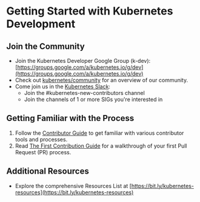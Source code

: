 # Getting Started with Kubernetes Development

## Join the Community

- Join the Kubernetes Developer Google Group (k-dev): [https://groups.google.com/a/kubernetes.io/g/dev](https://groups.google.com/a/kubernetes.io/g/dev)
- Check out [kubernetes/community](https://github.com/kubernetes/community) for an overview of our community.
- Come join us in the [Kubernetes Slack](https://www.slack.k8s.io):
  - Join the #kubernetes-new-contributors channel
  - Join the channels of 1 or more SIGs you're interested in

## Getting Familiar with the Process

1. Follow the [Contributor Guide](https://www.kubernetes.dev/docs/guide/) to get familiar with various contributor tools and processes.
2. Read [The First Contribution Guide](https://www.kubernetes.dev/docs/guide/first-contribution/) for a walkthrough of your first Pull Request (PR) process.

## Additional Resources

- Explore the comprehensive Resources List at [https://bit.ly/kubernetes-resources](https://bit.ly/kubernetes-resources)
